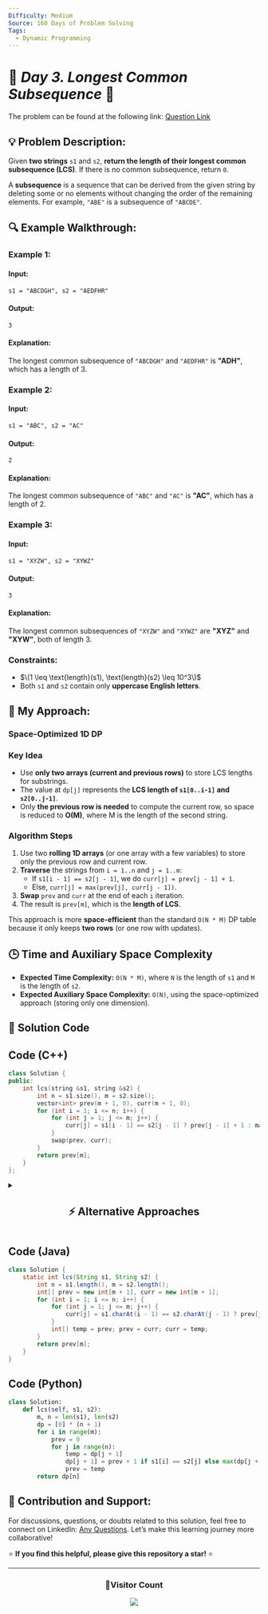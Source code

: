 ```yaml
---
Difficulty: Medium
Source: 160 Days of Problem Solving
Tags:
  - Dynamic Programming
---
```


# 🚀 _Day 3. Longest Common Subsequence_ 🧠

The problem can be found at the following link: [Question Link](https://www.geeksforgeeks.org/batch/gfg-160-problems/track/dynamic-programming-gfg-160/problem/longest-common-subsequence-1587115620)

## 💡 **Problem Description:**

Given **two strings** `s1` and `s2`, **return the length of their longest common subsequence (LCS)**. If there is no common subsequence, return `0`.

A **subsequence** is a sequence that can be derived from the given string by deleting some or no elements without changing the order of the remaining elements. For example, `"ABE"` is a subsequence of `"ABCDE"`.

## 🔍 **Example Walkthrough:**

### **Example 1:**

#### **Input:**

```
s1 = "ABCDGH", s2 = "AEDFHR"
```

#### **Output:**

```
3
```

#### **Explanation:**

The longest common subsequence of `"ABCDGH"` and `"AEDFHR"` is **"ADH"**, which has a length of 3.

### **Example 2:**

#### **Input:**

```
s1 = "ABC", s2 = "AC"
```

#### **Output:**

```
2
```

#### **Explanation:**

The longest common subsequence of `"ABC"` and `"AC"` is **"AC"**, which has a length of 2.

### **Example 3:**

#### **Input:**

```
s1 = "XYZW", s2 = "XYWZ"
```

#### **Output:**

```
3
```

#### **Explanation:**

The longest common subsequences of `"XYZW"` and `"XYWZ"` are **"XYZ"** and **"XYW"**, both of length 3.

### **Constraints:**

- $\(1 \leq \text{length}(s1), \text{length}(s2) \leq 10^3\)$
- Both `s1` and `s2` contain only **uppercase English letters**.

## 🎯 **My Approach:**

### **Space-Optimized 1D DP**

### **Key Idea**

- Use **only two arrays (current and previous rows)** to store LCS lengths for substrings.
- The value at `dp[j]` represents the **LCS length of `s1[0..i-1]` and `s2[0..j-1]`**.
- Only **the previous row is needed** to compute the current row, so space is reduced to **O(M)**, where M is the length of the second string.

### **Algorithm Steps**

1. Use two **rolling 1D arrays** (or one array with a few variables) to store only the previous row and current row.
2. **Traverse** the strings from `i = 1..n` and `j = 1..m`:
   - If `s1[i - 1] == s2[j - 1]`, we do `curr[j] = prev[j - 1] + 1`.
   - Else, `curr[j] = max(prev[j], curr[j - 1])`.
3. **Swap** `prev` and `curr` at the end of each `i` iteration.
4. The result is `prev[m]`, which is the **length of LCS**.

This approach is more **space-efficient** than the standard `O(N * M)` DP table because it only keeps **two rows** (or one row with updates).

## 🕒 **Time and Auxiliary Space Complexity**

- **Expected Time Complexity:** `O(N * M)`, where `N` is the length of `s1` and `M` is the length of `s2`.
- **Expected Auxiliary Space Complexity:** `O(N)`, using the space-optimized approach (storing only one dimension).

## 📝 **Solution Code**

## **Code (C++)**

```cpp
class Solution {
public:
    int lcs(string &s1, string &s2) {
        int n = s1.size(), m = s2.size();
        vector<int> prev(m + 1, 0), curr(m + 1, 0);
        for (int i = 1; i <= n; i++) {
            for (int j = 1; j <= m; j++) {
                curr[j] = s1[i - 1] == s2[j - 1] ? prev[j - 1] + 1 : max(prev[j], curr[j - 1]);
            }
            swap(prev, curr);
        }
        return prev[m];
    }
};
```

<details>
<summary><h2 align="center">⚡ Alternative Approaches</h2></summary>

## **2️⃣ Dynamic Programming with 2D Table (O(N _ M) Time, O(N _ M) Space)**

### **Algorithm Steps:**

1. Create a 2D table `dp` where `dp[i][j]` stores the **length of the LCS of s1[0..i-1] and s2[0..j-1]**.
2. If characters match, `dp[i][j] = dp[i-1][j-1] + 1`.
3. If characters don't match, `dp[i][j] = max(dp[i-1][j], dp[i][j-1])`.
4. Return `dp[n][m]`, the LCS length.

```cpp
class Solution {
public:
    int lcs(string &s1, string &s2) {
        int n = s1.size(), m = s2.size();
        vector<vector<int>> dp(n + 1, vector<int>(m + 1, 0));
        for (int i = 1; i <= n; i++) {
            for (int j = 1; j <= m; j++) {
                if (s1[i - 1] == s2[j - 1]) dp[i][j] = dp[i - 1][j - 1] + 1;
                else dp[i][j] = max(dp[i - 1][j], dp[i][j - 1]);
            }
        }
        return dp[n][m];
    }
};
```

🔹 **Easier to visualize** the DP table.  
🔹 **Simpler to reconstruct** the actual LCS if needed.

## **3️⃣ Recursive + Memoization (Top-Down DP, O(N \* M))**

### **Algorithm Steps:**

1. Define a function `helper(i, j)` that returns the LCS of `s1[0..i-1]` and `s2[0..j-1]`.
2. If characters match, `1 + helper(i-1, j-1)`.
3. Otherwise, `max(helper(i-1, j), helper(i, j-1))`.
4. Use a 2D memo array `dp[i][j]` to **avoid recalculations**.

```cpp
class Solution {
public:
    int lcs(string &s1, string &s2) {
        int n = s1.size(), m = s2.size();
        vector<vector<int>> dp(n + 1, vector<int>(m + 1, -1));
        return helper(s1, s2, n, m, dp);
    }
    int helper(string &s1, string &s2, int i, int j, vector<vector<int>> &dp) {
        if (i == 0 || j == 0) return 0;
        if (dp[i][j] != -1) return dp[i][j];
        if (s1[i - 1] == s2[j - 1])
            return dp[i][j] = 1 + helper(s1, s2, i - 1, j - 1, dp);
        return dp[i][j] = max(helper(s1, s2, i - 1, j, dp), helper(s1, s2, i, j - 1, dp));
    }
};
```

🔹 **Top-down approach** can be more intuitive for some.  
🔹 **Same `O(N*M)` complexity** with memoization.

## **📊 Comparison of Approaches**

| **Approach**               | ⏱️ **Time Complexity** | 🗂️ **Space Complexity** | ✅ **Pros**        | ⚠️ **Cons**              |
| -------------------------- | ---------------------- | ----------------------- | ------------------ | ------------------------ |
| **Space-Optimized 1D DP**  | 🟢 O(N \* M)           | 🟢 O(N)                 | Memory efficient   | No reconstruction        |
| **2D Dynamic Programming** | 🟢 O(N \* M)           | 🔴 O(N \* M)            | Full table stored  | Higher space usage       |
| **Memoized Recursive**     | 🟢 O(N \* M)           | 🟡 O(N \* M)            | Intuitive for some | Needs recursion overhead |

## 💡 **Best Choice?**

- ✅ Use **Space-Optimized 1D DP** for **length-only** queries.
- ✅ Use **2D DP with Backtracking** if you need to **recover the actual LCS string**.
- ✅ Use **Recursive + Memoization** for **simple coding competitions** (top-down is intuitive for some coders).

</details>

## **Code (Java)**

```java
class Solution {
    static int lcs(String s1, String s2) {
        int n = s1.length(), m = s2.length();
        int[] prev = new int[m + 1], curr = new int[m + 1];
        for (int i = 1; i <= n; i++) {
            for (int j = 1; j <= m; j++) {
                curr[j] = s1.charAt(i - 1) == s2.charAt(j - 1) ? prev[j - 1] + 1 : Math.max(prev[j], curr[j - 1]);
            }
            int[] temp = prev; prev = curr; curr = temp;
        }
        return prev[m];
    }
}
```

## **Code (Python)**

```python
class Solution:
    def lcs(self, s1, s2):
        m, n = len(s1), len(s2)
        dp = [0] * (n + 1)
        for i in range(m):
            prev = 0
            for j in range(n):
                temp = dp[j + 1]
                dp[j + 1] = prev + 1 if s1[i] == s2[j] else max(dp[j + 1], dp[j])
                prev = temp
        return dp[n]
```

## 🎯 **Contribution and Support:**

For discussions, questions, or doubts related to this solution, feel free to connect on LinkedIn: [Any Questions](https://www.linkedin.com/in/patel-hetkumar-sandipbhai-8b110525a/). Let’s make this learning journey more collaborative!

⭐ **If you find this helpful, please give this repository a star!** ⭐

---

<div align="center">
  <h3><b>📍Visitor Count</b></h3>
</div>

<p align="center">
  <img src="https://visitor-badge.laobi.icu/badge?page_id=Hunterdii.GeeksforGeeks-POTD" />
</p>
